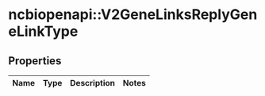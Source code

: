 # ncbiopenapi::V2GeneLinksReplyGeneLinkType


## Properties
Name | Type | Description | Notes
------------ | ------------- | ------------- | -------------


